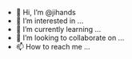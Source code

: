 - 👋 Hi, I’m @jihands
- 👀 I’m interested in ...
- 🌱 I’m currently learning ...
- 💞️ I’m looking to collaborate on ...
- 📫 How to reach me ...

<!---
jihands/jihands is a ✨ special ✨ repository because its `README.md` (this file) appears on your GitHub profile.
You can click the Preview link to take a look at your changes.
--->
